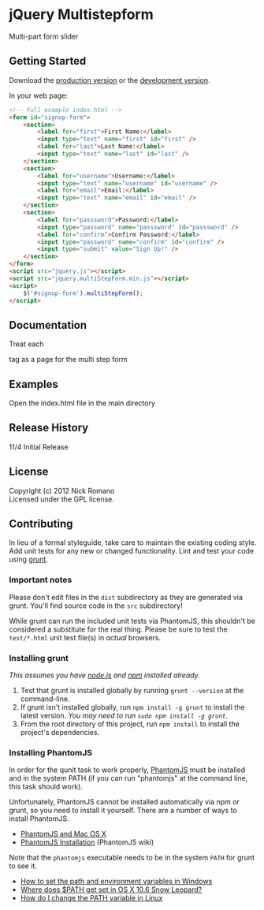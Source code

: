 # jQuery Multistepform

Multi-part form slider

## Getting Started
Download the [production version][min] or the [development version][max].

[min]: https://raw.github.com/nickromano/jquery.multiStepForm/master/dist/jquery.multiStepForm.min.js
[max]: https://raw.github.com/nickromano/jquery.multiStepForm/master/dist/jquery.multiStepForm.js

In your web page:

```html
<!-- Full example index.html -->
<form id="signup-form">
    <section>
        <label for="first">First Name:</label>
        <input type="text" name="first" id="first" />
        <label for="last">Last Name:</label>
        <input type="text" name="last" id="last" />
    </section>
    <section>
        <label for="username">Username:</label>
        <input type="text" name="username" id="username" />
        <label for="email">Email:</label>
        <input type="text" name="email" id="email" />
    </section>
    <section>
        <label for="passsword">Password:</label>
        <input type="password" name="passsword" id="passsword" />
        <label for="confirm">Confirm Password:</label>
        <input type="password" name="confirm" id="confirm" />
        <input type="submit" value="Sign Up!" />
    </section>
</form>
<script src="jquery.js"></script>
<script src="jquery.multiStepForm.min.js"></script>
<script>
    $('#signup-form').multiStepForm();
</script>
```

## Documentation
Treat each <section> tag as a page for the multi step form

## Examples
Open the index.html file in the main directory

## Release History
11/4 Initial Release

## License
Copyright (c) 2012 Nick Romano  
Licensed under the GPL license.

## Contributing
In lieu of a formal styleguide, take care to maintain the existing coding style. Add unit tests for any new or changed functionality. Lint and test your code using [grunt](https://github.com/cowboy/grunt).

### Important notes
Please don't edit files in the `dist` subdirectory as they are generated via grunt. You'll find source code in the `src` subdirectory!

While grunt can run the included unit tests via PhantomJS, this shouldn't be considered a substitute for the real thing. Please be sure to test the `test/*.html` unit test file(s) in _actual_ browsers.

### Installing grunt
_This assumes you have [node.js](http://nodejs.org/) and [npm](http://npmjs.org/) installed already._

1. Test that grunt is installed globally by running `grunt --version` at the command-line.
1. If grunt isn't installed globally, run `npm install -g grunt` to install the latest version. _You may need to run `sudo npm install -g grunt`._
1. From the root directory of this project, run `npm install` to install the project's dependencies.

### Installing PhantomJS

In order for the qunit task to work properly, [PhantomJS](http://www.phantomjs.org/) must be installed and in the system PATH (if you can run "phantomjs" at the command line, this task should work).

Unfortunately, PhantomJS cannot be installed automatically via npm or grunt, so you need to install it yourself. There are a number of ways to install PhantomJS.

* [PhantomJS and Mac OS X](http://ariya.ofilabs.com/2012/02/phantomjs-and-mac-os-x.html)
* [PhantomJS Installation](http://code.google.com/p/phantomjs/wiki/Installation) (PhantomJS wiki)

Note that the `phantomjs` executable needs to be in the system `PATH` for grunt to see it.

* [How to set the path and environment variables in Windows](http://www.computerhope.com/issues/ch000549.htm)
* [Where does $PATH get set in OS X 10.6 Snow Leopard?](http://superuser.com/questions/69130/where-does-path-get-set-in-os-x-10-6-snow-leopard)
* [How do I change the PATH variable in Linux](https://www.google.com/search?q=How+do+I+change+the+PATH+variable+in+Linux)
